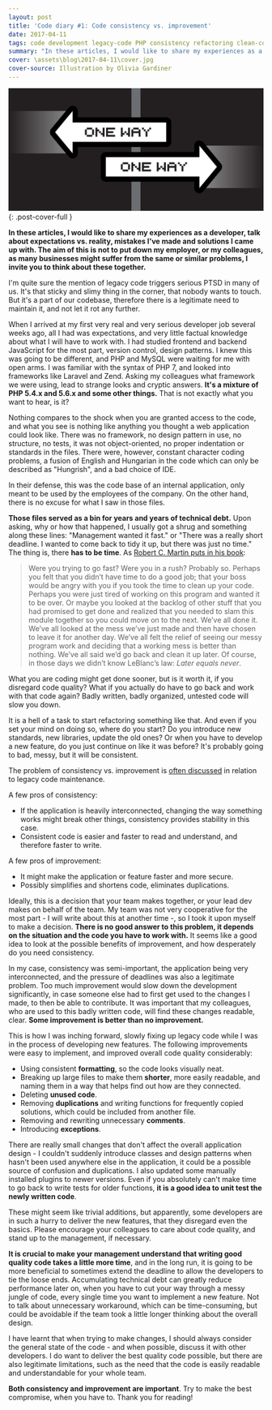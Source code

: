 ```yaml
---
layout: post
title: 'Code diary #1: Code consistency vs. improvement'
date: 2017-04-11
tags: code development legacy-code PHP consistency refactoring clean-code
summary: "In these articles, I would like to share my experiences as a beginner web developer, talk about expectations vs. reality, mistakes I've made and solutions I came up with."
cover: \assets\blog\2017-04-11\cover.jpg
cover-source: Illustration by Olivia Gardiner
---
```


![code diary cover](\assets\blog\2017-04-11\cover.jpg){: .post-cover-full }

**In these articles, I would like to share my experiences as a developer, talk about expectations vs. reality, mistakes I've made and solutions I came up with. The aim of this is not to put down my employer, or my colleagues, as many businesses might suffer from the same or similar problems, I invite you to think about these together.**

I'm quite sure the mention of legacy code triggers serious PTSD in many of us. It's that sticky and slimy thing in the corner, that nobody wants to touch. But it's a part of our codebase, therefore there is a legitimate need to maintain it, and not let it rot any further.

When I arrived at my first very real and very serious developer job several weeks ago, all I had was expectations, and very little factual knowledge about what I will have to work with. I had studied frontend and backend JavaScript for the most part, version control, design patterns. I knew this was going to be different, and PHP and MySQL were waiting for me with open arms. I was familiar with the syntax of PHP 7, and looked into frameworks like Laravel and Zend. Asking my colleagues what framework we were using, lead to strange looks and cryptic answers. **It's a mixture of PHP 5.4.x and 5.6.x and some other things.** That is not exactly what you want to hear, is it?

Nothing compares to the shock when you are granted access to the code, and what you see is nothing like anything you thought a web application could look like. There was no framework, no design pattern in use, no structure, no tests, it was not object-oriented, no proper indentation or standards in the files. There were, however, constant character coding problems, a fusion of English and Hungarian in the code which can only be described as "Hungrish", and a bad choice of IDE.

In their defense, this was the code base of an internal application, only meant to be used by the employees of the company. On the other hand, there is no excuse for what I saw in those files.

**Those files served as a bin for years and years of technical debt.** Upon asking, why or how that happened, I usually got a shrug and something along these lines: "Management wanted it fast." or "There was a really short deadline. I wanted to come back to tidy it up, but there was just no time." The thing is, there **has to be time**. As [Robert C. Martin puts in his book](https://www.goodreads.com/book/show/3735293-clean-code):

> Were you trying to go fast? Were you in a rush? Probably so. Perhaps you felt that you
didn’t have time to do a good job; that your boss would be angry with you if you took the
time to clean up your code. Perhaps you were just tired of working on this program and
wanted it to be over. Or maybe you looked at the backlog of other stuff that you had promised
to get done and realized that you needed to slam this module together so you could
move on to the next. We’ve all done it.
We’ve all looked at the mess we’ve just made and then have chosen to leave it for
another day. We’ve all felt the relief of seeing our messy program work and deciding that a working mess is better than nothing. We’ve all said we’d go back and clean it up later. Of
course, in those days we didn’t know LeBlanc’s law: *Later equals never*.

What you are coding might get done sooner, but is it worth it, if you disregard code quality? What if you actually do have to go back and work with that code again? Badly written, badly organized, untested code will slow you down.

It is a hell of a task to start refactoring something like that. And even if you set your mind on doing so, where do you start? Do you introduce new standards, new libraries, update the old ones? Or when you have to develop a new feature, do you just continue on like it was before? It's probably going to bad, messy, but it will be consistent.

The problem of consistency vs. improvement is [often discussed]((https://www.thekua.com/atwork/2014/11/a-tech-lead-paradox-consistency-vs-improvement/)) in relation to legacy code maintenance.

A few pros of consistency:
* If the application is heavily interconnected, changing the way something works might break other things, consistency provides stability in this case.
* Consistent code is easier and faster to read and understand, and therefore faster to write.

A few pros of improvement:
* It might make the application or feature faster and more secure.
* Possibly simplifies and shortens code, eliminates duplications.

Ideally, this is a decision that your team makes together, or your lead dev makes on behalf of the team. My team was not very cooperative for the most part - I will write about this at another time -, so I took it upon myself to make a decision. **There is no good answer to this problem, it depends on the situation and the code you have to work with.** It seems like a good idea to look at the possible benefits of improvement, and how desperately do you need consistency.

In my case, consistency was semi-important, the application being very interconnected, and the pressure of deadlines was also a legitimate problem. Too much improvement would slow down the development significantly, in case someone else had to first get used to the changes I made, to then be able to contribute. It was important that my colleagues, who are used to this badly written code, will find these changes readable, clear. **Some improvement is better than no improvement.**

This is how I was inching forward, slowly fixing up legacy code while I was in the process of developing new features. The following improvements were easy to implement, and improved overall code quality considerably:

* Using consistent **formatting**, so the code looks visually neat.
* Breaking up large files to make them **shorter**, more easily readable, and naming them in a way that helps find out how are they connected.
* Deleting **unused code**.
* Removing **duplications** and writing functions for frequently copied solutions, which could be included from another file.
* Removing and rewriting unnecessary **comments**.
* Introducing **exceptions**.

There are really small changes that don't affect the overall application design - I couldn't suddenly introduce classes and design patterns when hasn't been used anywhere else in the application, it could be a possible source of confusion and duplications. I also updated some manually installed plugins to newer versions. Even if you absolutely can't make time to go back to write tests for older functions, **it is a good idea to unit test the newly written code**.

These might seem like trivial additions, but apparently, some developers are in such a hurry to deliver the new features, that they disregard even the basics. Please encourage your colleagues to care about code quality, and stand up to the management, if necessary.

**It is crucial to make your management understand that writing good quality code takes a little more time**, and in the long run, it is going to be more beneficial to sometimes extend the deadline to allow the developers to tie the loose ends. Accumulating technical debt can greatly reduce performance later on, when you have to cut your way through a messy jungle of code, every single time you want to implement a new feature. Not to talk about unnecessary workaround, which can be time-consuming, but could be avoidable if the team took a little longer thinking about the overall design.

I have learnt that when trying to make changes, I should always consider the general state of the code - and when possible, discuss it with other developers. I do want to deliver the best quality code possible, but there are also legitimate limitations, such as the need that the code is easily readable and understandable for your whole team.

**Both consistency and improvement are important**. Try to make the best compromise, when you have to. Thank you for reading!
